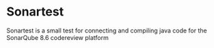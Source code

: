 # Sonartest
Sonartest is a small test for connecting and compiling java code for the SonarQube 8.6 codereview platform
